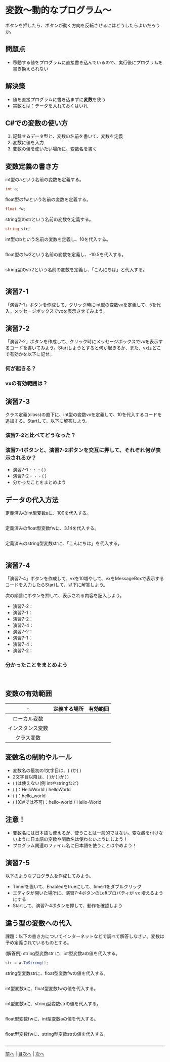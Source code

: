 # 変数～動的なプログラム～
ボタンを押したら、ボタンが動く方向を反転させるにはどうしたらよいだろうか。

## 問題点
- 移動する値をプログラムに直接書き込んでいるので、実行後にプログラムを書き換えられない


## 解決策
- 値を直接プログラムに書き込まずに<b>変数</b>を使う
- 実数とは：データを入れておくはいれ

## C#での変数の使い方
1. 記録するデータ型と、変数の名前を書いて、変数を定義
2. 変数に値を入力
3. 変数の値を使いたい場所に、変数名を書く

## 変数定義の書き方
int型のaという名前の変数を定義する。

```cs
int a;
```

float型のfwという名前の変数を定義する。

```cs
float fw;
```

string型のstrという名前の変数を定義する。

```cs
string str;
```

int型のbという名前の変数を定義し、10を代入する。

```cs

```

float型のfw2という名前の変数を定義し、-10.5を代入する。

```cs

```

string型のstr2という名前の変数を定義し、「こんにちは」と代入する。

```cs

```

## 演習7-1
「演習7-1」ボタンを作成して、クリック時にint型の変数vxを定義して、5を代入。メッセージボックスでvxを表示させてみよう。

## 演習7-2
「演習7-2」ボタンを作成して、クリック時にメッセージボックスでvxを表示するコードを書いてみよう。Startしようとすると何が起きるか、また、vxはどこで有効かを以下に記せ。

### 何が起きる？

### vxの有効範囲は？


## 演習7-3
クラス定義(class)の直下に、int型の変数vxを定義して、10を代入するコードを追加する。Startして、以下に解答しよう。

### 演習7-2と比べてどうなった？

### 演習7-1ボタンと、演習7-2ボタンを交互に押して、それぞれ何が表示されるか？

- 演習7-1・・・(          )
- 演習7-2・・・(          )
- 分かったことをまとめよう

## データの代入方法
定義済みのint型変数aに、100を代入する。

```cs

```

定義済みのfloat型変数fwに、3.14を代入する。

```cs

```

定義済みのstring型変数strに、「こんにちは」を代入する。

```cs

```

## 演習7-4
「演習7-4」ボタンを作成して、vxを10増やして、vxをMessageBoxで表示するコードを入力したらStartして、以下に解答しよう。

次の順番にボタンを押して、表示される内容を記入しよう。
- 演習7-2：
- 演習7-1：
- 演習7-2：
- 演習7-4：
- 演習7-2：
- 演習7-1：
- 演習7-4：
- 演習7-2：

### 分かったことをまとめよう

 
## 変数の有効範囲
|-              |定義する場所|有効範囲|
|:-------------:|-----------|-------|
|ローカル変数    |           |       |
|インスタンス変数|           |       |
|クラス変数     |           |         |

##	変数名の制約やルール
- 変数名の最初の1文字目は、( )か( )
- 2文字目以降は、( )か( )か( )
- ( )は使えない(例 intやstringなど)
- ( )：HelloWorld / helloWorld
- ( )：hello_world
- ( )(C#では不可)：hello-world / Hello-World

## 注意！
- 変数名には日本語も使えるが、使うことは一般的ではない。変な癖を付けないように日本語の変数や関数名は使わないようにしよう！
- プログラム関連のファイル名に日本語を使うことはやめよう！

## 演習7-5
以下のようなプログラムを作成してみよう。
- Timerを置いて、Enabledをtrueにして、timer1をダブルクリック
- エディタが開いた場所に、演習7-4ボタンのLeftプロパティが vx 増えるようにする
- Startして、演習7-4ボタンを押して、動作を確認しよう

## 違う型の変数への代入
課題：以下の書き方についてインターネットなどで調べて解答しなさい。変数は予め定義されているものとする。

(解答例) string型変数str に、int型変数aの値を代入する。

```cs
str = a.ToString();
```

string型変数strに、float型変数fwの値を代入する。

```cs

```

int型変数aに、float型変数fwの値を代入する。

```cs

```

int型変数aに、string型変数strの値を代入する。

```cs

```

float型変数fwに、int型変数aの値を代入する。

```cs

```

float型変数fwに、string型変数strの値を代入する。

```cs

```

---

[前へ](06.md) | [目次へ](README.md#%E7%9B%AE%E6%AC%A1) | [次へ](08.md)
